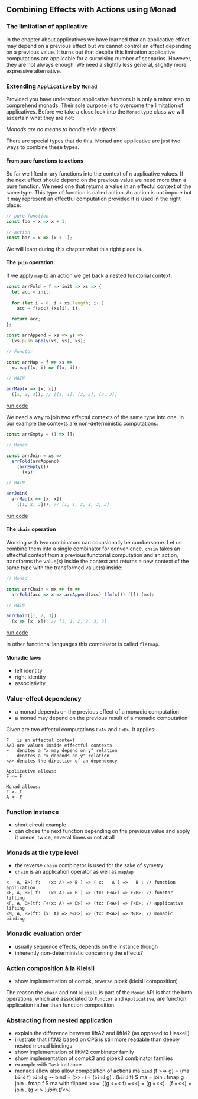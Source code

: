 ## Combining Effects with Actions using Monad

### The limitation of applicative

In the chapter about applicatives we have learned that an applicative effect may depend on a previous effect but we cannot control an effect depending on a previous value. It turns out that despite this limitation applicative computations are applicable for a surprising number of scenarios. However, they are not always enough. We need a slightly less general, slightly more expressive alternative.

### Extending `Applicative` by `Monad`

Provided you have understood applicative functors it is only a minor step to comprehend monads. Their sole purpose is to overcome the limitation of applicatives. Before we take a close look into the `Monad` type class we will ascertain what they are not:

_Monads are no means to handle side effects!_

There are special types that do this. Monad and applicative are just two ways to combine these types.

#### From pure functions to actions

So far we lifted n-ary functions into the context of `n` applicative values. If the next effect should depend on the previous value we need more than a pure function. We need one that returns a value in an effectul context of the same type. This type of function is called action. An action is not impure but it may represent an effectful computation provided it is used in the right place:

```javascript
// pure function
const foo = x => x + 1;

// action
const bar = x => [x + 1];
```
We will learn during this chapter what this right place is.

#### The `join` operation

If we apply `map` to an action we get back a nested functorial context:

```javascript
const arrFold = f => init => xs => {
  let acc = init;
  
  for (let i = 0; i < xs.length; i++)
    acc = f(acc) (xs[i], i);

  return acc;
};

const arrAppend = xs => ys =>
  (xs.push.apply(xs, ys), xs);

// Functor

const arrMap = f => xs =>
  xs.map((x, i) => f(x, i));

// MAIN

arrMap(x => [x, x])
  ([1, 2, 3]); // [[1, 1], [2, 2], [3, 3]]
```
[run code](https://repl.it/@scriptum/DarkseagreenFrailCookie)

We need a way to join two effectul contexts of the same type into one. In our example the contexts are non-deterministic computations:

```javascript
const arrEmpty = () => [];

// Monad

const arrJoin = xs =>
  arrFold(arrAppend)
    (arrEmpty())
      (xs);

// MAIN

arrJoin(
  arrMap(x => [x, x])
    ([1, 2, 3])); // [1, 1, 2, 2, 3, 3]
```
[run code](https://repl.it/@scriptum/FragrantSugaryObjectpool)

#### The `chain` operation

Working with two combinators can occasionally be cumbersome. Let us combine them into a single combinator for convenience. `chain` takes an effectful context from a previous functorial computation and an action, transforms the value(s) inside the context and returns a new context of the same type with the transformed value(s) inside:

```javascript
// Monad

const arrChain = mx => fm =>
  arrFold(acc => x => arrAppend(acc) (fm(x))) ([]) (mx);

// MAIN

arrChain([1, 2, 3])
  (x => [x, x]); // [1, 1, 2, 2, 3, 3]
```
[run code](https://repl.it/@scriptum/HarmoniousAdorableScript)

In other functional languages this combinator is called `flatmap`.

#### Monadic laws

* left identity
* right identity
* associativity

### Value-effect dependency

* a monad depends on the previous effect of a monadic computation
* a monad may depend on the previous result of a monadic computation

Given are two effectul computations `F<A>` and `F<B>`. It applies:

```
F   is an effectul context
A/B are values inside effectful contexts
~   denotes a "x may depend on y" relation
-   denotes a "x depends on y" relation
</> denotes the direction of an dependency

Applicative allows:
F <~ F

Monad allows:
F <- F
A <~ F
```
### Function instance

* short circuit example
* can chose the next function depending on the previous value and apply it onece, twice, several times or not at all

### Monads at the type level

* the reverse `chain` combinator is used for the sake of symetry
* `chain` is an application operator as well as `map`/`ap`

```
<   A, B>( f:   (x: A) => B ) => ( x:   A ) =>   B ; // function application
<F, A, B>( f:   (x: A) => B ) => (tx: F<A>) => F<B>; // functor lifting
<F, A, B>(tf: F<(x: A) => B>) => (tx: F<A>) => F<B>; // applicative lifting
<M, A, B>(ft: (x: A) => M<B>) => (tx: M<A>) => M<B>; // monadic binding
```
### Monadic evaluation order

* usually sequence effects, depends on the instance though
* inherently non-deterministic concerning the effects?

### Action composition à la Kleisli

* show implementation of compk, reverse pipek (kleisli composition)

The reason the `chain` and not `kleisli` is part of the `Monad` API is that the both operations, which are associated to `Functor` and `Applicative`, are function application rather than function composition.

### Abstracting from nested application

* explain the difference between liftA2 and liftM2 (as opposed to Haskell)
* illustrate that liftM2 based on CPS is still more readable than deeply nested monad bindings
* show implementation of liftM2 combinator family
* show implementation of compk3 and pipek3 combinator families
* example with `Task` instance
* monads allow also allow composition of actions
ma `bind` (f >=> g) = (ma `bind` f) `bind` g              -- bind = (>>=)
                    = (`bind` g) . (`bind` f) $ ma 
                    = join . fmap g . join . fmap f $ ma
with flipped >>=:
((g <=< f) =<<)  =  (g =<<) . (f =<<)  =  join . (g <$>) . join . (f <$>)
